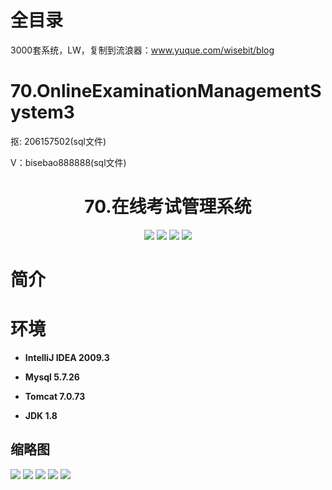 # 全目录

3000套系统，LW，复制到流浪器：www.yuque.com/wisebit/blog
# 70.OnlineExaminationManagementSystem3

<p>抠: 206157502(sql文件)</p>
<p>V：bisebao888888(sql文件)</p>

<p><h1 align="center">70.在线考试管理系统</h1></p>


<p align="center">
	<img src="https://img.shields.io/badge/jdk-1.8-orange.svg"/>
    <img src="https://img.shields.io/badge/spring-5.x-lightgrey.svg"/>
    <img src="https://img.shields.io/badge/springmvc-3.x-blue.svg"/>
    <img src="https://img.shields.io/badge/mybatis-3.x-yellow.svg"/>
</p>

# 简介



# 环境

- <b>IntelliJ IDEA 2009.3</b>

- <b>Mysql 5.7.26</b>

- <b>Tomcat 7.0.73</b>

- <b>JDK 1.8</b>




## 缩略图

![](https://bitwise.oss-cn-heyuan.aliyuncs.com/2024/9/10/f5363a67-8d24-4d61-96c4-a33ffba3a604.png)
![](https://bitwise.oss-cn-heyuan.aliyuncs.com/2024/9/10/93d59cca-a54a-4c52-b534-c5066017df20.png)
![](https://bitwise.oss-cn-heyuan.aliyuncs.com/2024/9/10/30edeaa6-d447-49c9-84a4-f5b5d29befa8.png)
![](https://bitwise.oss-cn-heyuan.aliyuncs.com/2024/9/10/06ecafaf-5250-4374-b892-843e86d1c321.png)
![](https://bitwise.oss-cn-heyuan.aliyuncs.com/2024/9/10/aff421dd-0a38-4f14-be22-ea0fb6ee222a.png)




